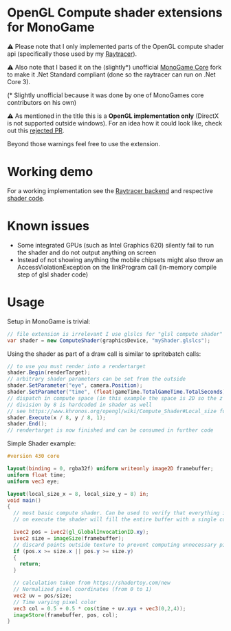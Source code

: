 # OpenGL Compute shader extensions for MonoGame

:warning: Please note that I only implemented parts of the OpenGL compute shader api (specifically those used by my [Raytracer](https://github.com/MarcStan/raytracer)).

:warning: Also note that I based it on the (slightly*) unofficial [MonoGame Core](https://github.com/MonoGame/MonoGame/issues/5339#issuecomment-287556964) fork to make it .Net Standard compliant (done so the raytracer can run on .Net Core 3).

(\* Slightly unofficial because it was done by one of MonoGames core contributors on his own)

:warning: As mentioned in the title this is a **OpenGL implementation only** (DirectX is not supported outside windows). For an idea how it could look like, check out this [rejected PR](https://github.com/MonoGame/MonoGame/pull/2100).

Beyond those warnings feel free to use the extension.

# Working demo

For a working implementation see the [Raytracer backend](https://github.com/MarcStan/raytracer/blob/master/Raytracer/Backends/ComputeShaderRaytracer.cs) and respective [shader code](https://github.com/MarcStan/raytracer/blob/master/Raytracer/Shaders/raytracer.glslcs).


# Known issues

* Some integrated GPUs (such as Intel Graphics 620) silently fail to run the shader and do not output anything on screen
* Instead of not showing anything the mobile chipsets might also throw an AccessViolationException on the linkProgram call (in-memory compile step of glsl shader code)

# Usage

Setup in MonoGame is trivial:

``` csharp
// file extension is irrelevant I use glslcs for "glsl compute shader"
var shader = new ComputeShader(graphicsDevice, "myShader.glslcs");
```
Using the shader as part of a draw call is similar to spritebatch calls:

``` csharp
// to use you must render into a rendertarget
shader.Begin(renderTarget);
// arbitrary shader parameters can be set from the outside
shader.SetParameter("eye", camera.Position);
shader.SetParameter("time", (float)gameTime.TotalGameTime.TotalSeconds);
// dispatch in compute space (in this example the space is 2D so the z component is set to 1)
// division by 8 is hardcoded in shader as well
// see https://www.khronos.org/opengl/wiki/Compute_Shader#Local_size for details
shader.Execute(x / 8, y / 8, 1);
shader.End();
// rendertarget is now finished and can be consumed in further code
```

Simple Shader example:

``` glsl
#version 430 core

layout(binding = 0, rgba32f) uniform writeonly image2D framebuffer;
uniform float time;
uniform vec3 eye;

layout(local_size_x = 8, local_size_y = 8) in;
void main()
{
  // most basic compute shader. Can be used to verify that everything is set up correctly
  // on execute the shader will fill the entire buffer with a single color

  ivec2 pos = ivec2(gl_GlobalInvocationID.xy);
  ivec2 size = imageSize(framebuffer);
  // discard points outside texture to prevent computing unnecessary pixels
  if (pos.x >= size.x || pos.y >= size.y)
  {
    return;
  }

  // calculation taken from https://shadertoy.com/new
  // Normalized pixel coordinates (from 0 to 1)
  vec2 uv = pos/size;
  // Time varying pixel color
  vec3 col = 0.5 + 0.5 * cos(time + uv.xyx + vec3(0,2,4));
  imageStore(framebuffer, pos, col);
}

```
